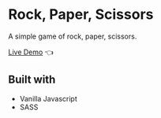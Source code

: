 # Rock, Paper, Scissors

A simple game of rock, paper, scissors.

[Live Demo](https://kristina-sparrow.github.io/rps/) :point_left:

## Built with

- Vanilla Javascript
- SASS
